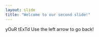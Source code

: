 ```yaml
---
layout: slide
title: "Welcome to our second slide!"
---
```

yOuR tExTd
Use the left arrow to go back!
